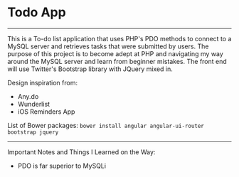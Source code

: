 # Todo App
---
This is a To-do list application that uses PHP's PDO methods to connect to a MySQL server and retrieves tasks that were submitted by users. The purpose of this project is to become adept at PHP and navigating my way around the MySQL server and learn from beginner mistakes. The front end will use Twitter's Bootstrap library with JQuery mixed in.

Design inspiration from:
- Any.do
- Wunderlist
- iOS Reminders App

List of Bower packages:
`bower install angular angular-ui-router bootstrap jquery`

---
Important Notes and Things I Learned on the Way:
- PDO is far superior to MySQLi